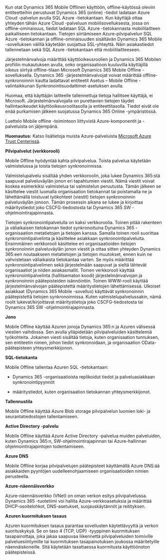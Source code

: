 Kun otat Dynamics 365 Mobile Offlinen käyttöön, offline-käytössä oleviin entiteetteihin perustuvat Dynamics 365 (online) -tiedot ladataan Azure Cloud -palvelun avulla SQL Azure -tietokantaan. Kun käyttäjä ottaa yhteyden tähän Azure Cloud -palveluun mobiilisovelluksesta, jossa on offline-ominaisuus, tiedot ladataan SQL Azure -tietokannasta mobiililaitteen paikalliseen tietokantaan. Tietojen siirtämiseen Azure-pilvipalvelun SQL Azure -tietokannan ja offline-ominaisuuden sisältävän Dynamics 365 Mobile -sovelluksen välillä käytetään suojattua SSL-yhteyttä. Näin asiakastiedot tallennetaan sekä SQL Azure -tietokantaan että mobiililaitteeseen.  
  
 Järjestelmänvalvoja määrittää käyttöoikeusroolien ja Dynamics 365 Mobilen profiilin mukautuksen avulla, onko organisaatioon kuuluvilla käyttäjillä oikeus siirtyä offline-tilaan Microsoft Dynamics 365 Mobile Offline -sovelluksella. Dynamics 365 -järjestelmänvalvojat voivat määrittää offline-synkronoinnin kautta ladattavat entiteetit Asetus – Mobile Offline -valintaikkunan Synkronointisuodattimet-asetuksen avulla.  
  
 Huomaa, että käyttäjän laitteelle tallennettuja tietoja hallitsee käyttäjä, ei Microsoft. Järjestelmänvalvojalla on purettavien tietojen täydet hallintaoikeudet käyttöoikeusroolitasolla ja entiteettitasolla. Tiedot eivät ole enää purkamisen jälkeen suojatussa Dynamics 365 Online -ympäristössä.  
  
 Luettelo Mobile offline -toimintoon liittyvistä Azure-komponentit ja -palveluista on jäljempänä.  
  
 **Huomautus:** Katso lisätietoja muista Azure-palveluista [Microsoft Azure Trust Centerissä](https://azure.microsoft.com/support/trust-center/).  
  
 **Pilvipalvelut (verkkorooli)**  
  
 Mobile Offline hyödyntää kahta pilvipalvelua. Toista palvelua käytetään valmistelussa ja toista tietojen synkronoinnissa.  
  
 Valmistelupalvelu sisältää yhden verkkoroolin, joka lukee Dynamics 365:stä saapuvat palveluväylän jonon eri tapahtumien viestit. Nämä viestit voivat koskea esimerkiksi valmistelua tai valmistelun peruutusta. Tämän jälkeen se käsittelee viestit luomalla organisaation tietokannat tai poistamalla ne ja lähettämällä toistuvat työkohteet (viestit) tietojen synkronoinnin palveluväylän jonoon. Tämän prosessin aikana se lukee ja kirjoittaa määritystiedot joko CSCFG-tiedostosta tai Dynamics 365 SW -ohjelmointirajapinnasta.  
  
 Tietojen synkronointipalvelulla on kaksi verkkoroolia. Toinen pitää rakenteen ja väliaikaisen tietokannan tiedot synkronoituina Dynamics 365 -organisaation metatietojen ja tietojen kanssa. Samalla toinen rooli suorittaa synkronointipalvelinta ja käsittelee asiakkaan synkronointipalveluita. Ensimmäinen verkkorooli käsittelee eri organisaatioiden tietojen synkronoinnin palveluväylän jonon viestit ja ottaa sitten yhteyden Dynamics 365:een noutaakseen metatietojen ja tietojen muutokset, ennen kuin ne vahvistetaan väliaikaista tietokantaa varten. Se myös määrittää synkronointipalvelimen sekä järjestelmään saapuvat ja sieltä lähtevät organisaatiot ja niiden asiakasmallit. Toinen verkkorooli käyttää synkronointipalvelinta (hallitsematon koodi) järjestelmänvalvojan ja synkronoinnin päätepisteiden isännöintiin. Toinen WWW-rooli käyttää järjestelmänvalvojan päätepistettä määritystietojen lähettämisessä. Ulkoiset asiakkaat (Dynamics 365 Mobile -sovellus) käyttävät synkronoinnin päätepistettä tietojen synkronoinnissa. Kuten valmistelupalvelussakin, nämä roolit lukevat/kirjoittavat määritystietoja joko CSCFG-tiedostosta tai Dynamics 365 SW -ohjelmointirajapinnasta.  
  
 **Jono**  
  
 Mobile Offline käyttää Azuren jonoja Dynamics 365:n ja Azuren välisessä viestien vaihdossa. Sen avulla ylläpidetään pilvipalveluiden käsittelemiä työkohteita. Jokainen viesti sisältää tietoja, kuten organisaation tunnuksen, sen entiteetin nimen, johon tiedot synkronoidaan, ja organisaation OData-päätepisteen yhteysmerkkijonon.  
  
 **SQL-tietokanta**  
  
 Mobile Offline tallentaa Azuren SQL -tietokantaan:  
  
-   Dynamics 365 -organisaatioista replikoidut tiedot ja palveluasiakkaan synkronointipyynnöt  
  
-   määritystiedot, kuten organisaation tietokannan yhteysmerkkijonot.  
  
 **Tallennustila**  
  
 Mobile Offline käyttää Azure Blob storage pilvipalvelun luomien loki- ja seurantatiedostojen tallentamiseen.  
  
 **Active Directory -palvelu**  
  
 Mobile Offline käyttää Azure Active Directory -palvelua muiden palveluiden, kuten Dynamics 365:n, SW-ohjelmointirajapinnan tai Azure-hallinnan ohjelmointirajapintojen todentamiseen.  
  
 **Azure DNS**  
  
 Mobile Offline korjaa pilvipalvelujen päätepisteet käyttämällä Azure DNS:ää asiakkaiden pyyntöjen uudelleenohjaamiseen organisaatioiden nimien perusteella.  
  
 **Azure-näennäisverkko**  
  
 Azure-näennäisverkko (VNet) on oman verkon esitys pilvipalvelussa. Dynamics 365 -tuotetiimi voi hallita Azure-verkkoasetuksia ja määrittää DHCP-osoitelohkot, DNS-asetukset, suojauskäytännöt ja reitityksen.  
  
 **Azuren kuormituksen tasaus**  
  
 Azuren kuormituksen tasaus parantaa sovellusten käytettävyyttä ja verkon suorituskykyä. Se on taso 4 (TCP, UDP) -tyyppinen kuormituksen tasapainottaja, joka jakaa saapuvaa liikennettä pilvipalveluiden toimiville palveluesiintymille tai kuormituksen tasapainotuksen joukossa määritetyille näennäiskoneille. Sitä käytetään tasattaessa kuormitusta käyttöönoton päätepisteissä.
